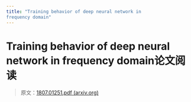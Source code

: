 ```yaml
---
title: "Training behavior of deep neural network in
frequency domain"
---
```


# Training behavior of deep neural network in frequency domain论文阅读

> 原文：[1807.01251.pdf (arxiv.org)](https://arxiv.org/pdf/1807.01251.pdf)

